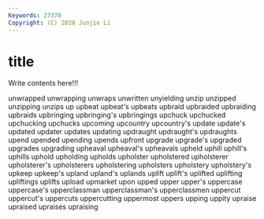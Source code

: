 ```yaml
---
Keywords: 27378
Copyright: (C) 2020 Junjie Li
---
```


# title

Write contents here!!!
 
unwrapped 
unwrapping 
unwraps 
unwritten 
unyielding 
unzip 
unzipped 
unzipping 
unzips
up 
upbeat 
upbeat's 
upbeats 
upbraid 
upbraided 
upbraiding 
upbraids 
upbringing 
upbringing's
upbringings 
upchuck 
upchucked 
upchucking 
upchucks 
upcoming 
upcountry 
upcountry's 
update 
update's
updated 
updater 
updates 
updating 
updraught 
updraught's 
updraughts 
upend 
upended 
upending
upends 
upfront 
upgrade 
upgrade's 
upgraded 
upgrades 
upgrading 
upheaval 
upheaval's 
upheavals
upheld 
uphill 
uphill's 
uphills 
uphold 
upholding 
upholds 
upholster 
upholstered 
upholsterer
upholsterer's 
upholsterers 
upholstering 
upholsters 
upholstery 
upholstery's 
upkeep 
upkeep's 
upland 
upland's
uplands 
uplift 
uplift's 
uplifted 
uplifting 
upliftings 
uplifts 
upload 
upmarket 
upon
upped 
upper 
upper's 
uppercase 
uppercase's 
upperclassman 
upperclassman's 
upperclassmen 
uppercut 
uppercut's
uppercuts 
uppercutting 
uppermost 
uppers 
upping 
uppity 
upraise 
upraised 
upraises 
upraising
